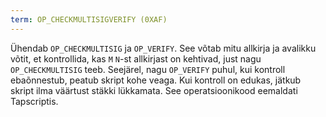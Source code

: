 ```yaml
---
term: OP_CHECKMULTISIGVERIFY (0XAF)
---
```


Ühendab `OP_CHECKMULTISIG` ja `OP_VERIFY`. See võtab mitu allkirja ja avalikku võtit, et kontrollida, kas `M` `N`-st allkirjast on kehtivad, just nagu `OP_CHECKMULTISIG` teeb. Seejärel, nagu `OP_VERIFY` puhul, kui kontroll ebaõnnestub, peatub skript kohe veaga. Kui kontroll on edukas, jätkub skript ilma väärtust stäkki lükkamata. See operatsioonikood eemaldati Tapscriptis.